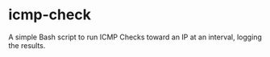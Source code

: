# icmp-check
A simple Bash script to run ICMP Checks toward an IP at an interval, logging the results.
